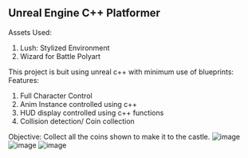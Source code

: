 ## Unreal Engine C++ Platformer

Assets Used:
  1. Lush: Stylized Environment
  2. Wizard for Battle Polyart

This project is buit using unreal c++ with minimum use of blueprints:
  Features:
  1. Full Character Control
  2. Anim Instance controlled using c++
  3. HUD display controlled using c++ functions
  4. Collision detection/ Coin collection

Objective: Collect all the coins shown to make it to the castle.
![image](https://github.com/adisagar2003/PlatformerUnrealC/assets/69413640/6adca122-a3d2-40cb-ac57-395c7672c57f)
![image](https://github.com/adisagar2003/PlatformerUnrealC/assets/69413640/53d8a85c-5b2c-44cb-8a32-e20131c8855d)
![image](https://github.com/adisagar2003/PlatformerUnrealC/assets/69413640/043bad11-acf3-44a2-9a4a-c5876e1a99b7)
